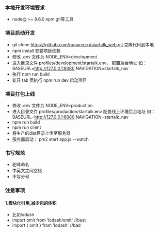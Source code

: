 ### 本地开发环境要求
  - node@ >= 8.6.0  npm git等工具

### 项目启动开发
  - git clone https://github.com/qunarcorp/startalk_web.git 克隆代码到本地
  - npm install 安装项目依赖
  - 修改 .env 文件为 NODE_ENV=development
  - 进入目录文件 profiles/development/startalk.env， 配置后台地址
    如： BASEURL=http://127.0.0.1:8080
        NAVIGATION=startalk_nav
  - 执行 npm run build 
  - 新开 tab 页执行 npm run dev 启动项目

### 项目打包上线
  - 修改 .env 文件为 NODE_ENV=production
  - 进入目录文件 profiles/production/startalk.env 配置线上环境后台地址
    如： BASEURL=http://127.0.0.1:8080
        NAVIGATION=startalk_nav
  - npm run build
  - npm run client
  - 将生产的dist目录上传至服务器
  - 服务器启动： pm2 start app.js --watch

### 书写规范
  - 驼峰命名
  - 中英文之间空格
  - 不写分号

### 注意事项
  #### 1.模块化引用,减少包的体积
  - 比如lodash
  - import omit from 'lodash/omit' //best
  - import { omit } from 'lodash'  //bad
